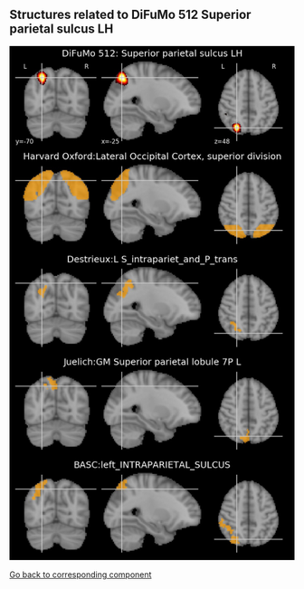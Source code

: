 


## Structures related to DiFuMo 512 Superior parietal sulcus LH

![75](75.jpg "Structures related to DiFuMo 512 Superior parietal sulcus LH")

[Go back to corresponding component](https://parietal-inria.github.io/DiFuMo/512/html/75.html)